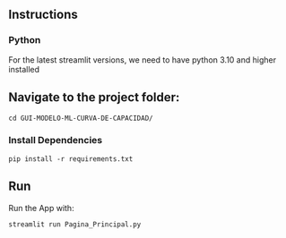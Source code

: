 ## Instructions

### Python 
For the latest streamlit versions, we need to have python 3.10 and higher installed 

## Navigate to the project folder:

`cd GUI-MODELO-ML-CURVA-DE-CAPACIDAD/`

### Install Dependencies 

`pip install -r requirements.txt`

## Run 
Run the App with:

`streamlit run Pagina_Principal.py`
